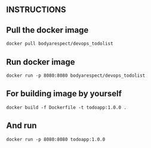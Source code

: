 ## INSTRUCTIONS

## Pull the docker image

```
docker pull bodyarespect/devops_todolist
```

## Run docker image

```
docker run -p 8080:8080 bodyarespect/devops_todolist
```

## For building image by yourself

```
docker build -f Dockerfile -t todoapp:1.0.0 .
```

## And run
```
docker run -p 8080:8080 todoapp:1.0.0
```